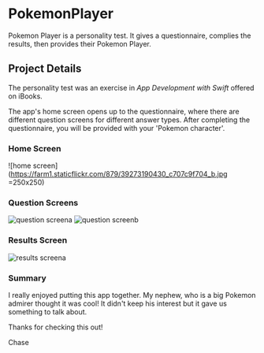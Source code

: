 # PokemonPlayer
Pokemon Player is a personality test. It gives a questionnaire, complies the results, then provides their Pokemon Player.

## Project Details
The personality test was an exercise in *App Development with Swift* offered on iBooks.

The app's home screen opens up to the questionnaire, where there are different question screens for different answer types. After completing the questionnaire, you will be provided with your 'Pokemon character'.

### Home Screen
![home screen](https://farm1.staticflickr.com/879/39273190430_c707c9f704_b.jpg =250x250)

### Question Screens
![question screena](https://farm1.staticflickr.com/820/39273188950_07142afd95_b.jpg=250x250)
![question screenb](https://farm1.staticflickr.com/806/27209799118_6e92c85c04_b.jpg=250x250)

### Results Screen
![results screena](https://farm1.staticflickr.com/786/41039219832_a5ce92f860_b.jpg=250x250)

### Summary
I really enjoyed putting this app together. My nephew, who is a big Pokemon admirer thought it was cool! It didn't keep his interest but it gave us something to talk about.

Thanks for checking this out!

Chase
